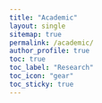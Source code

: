 ```yaml
---
title: "Academic"
layout: single
sitemap: true
permalink: /academic/
author_profile: true
toc: true
toc_label: "Research"
toc_icon: "gear"
toc_sticky: true
---
```


<style>
  .page-content {
    text-align: justify;
  }

<h2>Bio</h2>
<p>Dr. Bappy is an <em>Assistant Professor</em> in the <a href="https://www.lsu.edu/eng/mie/">Mechanical and Industrial Engineering Department</a> at <a href="https://www.lsu.edu/">Louisiana State University (LSU), USA</a>. His research spans <strong>advanced sensing and analytics for systems informatics</strong>, <strong>privacy-preserving modeling</strong>, and <strong>expert AI collaboration</strong>, with applications in <em>smart manufacturing systems</em>, <em>cyber-physical security</em>, <em>energy systems</em>, <em>engineering education</em>, and <em>sustainability</em>. His <strong>methodological interests</strong> include <em>Artificial Intelligence (AI)</em>, <em>Privacy-preserving Machine Learning (ML)</em>, <em>Physics-informed ML</em>, <em>Optimization</em>, <em>Multi-criteria Decision Analysis</em>, and <em>Lean Six Sigma</em>. Prior to his current role, Dr. Bappy conducted his research at the <strong>Intelligent Data-Enabled Analytics (IDEA) Laboratory</strong> at <a href="https://www.msstate.edu/">Mississippi State University (MSU), USA</a>, where he was awarded the <strong>ISE “Outstanding Graduate Student Researcher” award</strong> for 2023-2024. He obtained his Ph.D. in <em>Industrial and Systems Engineering</em> from MSU and his M.Sc. in <em>Industrial and Production Engineering</em> from the <a href="https://www.buet.ac.bd/web/#/">Bangladesh University of Engineering and Technology (BUET), Bangladesh</a>. With five years of experience as an <em>Industrial Engineer</em> in leading multinational manufacturing industries and two years as a <em>Lecturer</em> at <a href="https://www.sust.edu/">Shahjalal University of Science and Technology (SUST), Bangladesh</a>, he has a strong foundation in both academia and industry. Dr. Bappy has a proven track record of developing <strong>cutting-edge algorithms</strong> for <em>advanced manufacturing quality control</em>, <em>privacy-preserving cyber manufacturing</em>, <em>condition-based maintenance</em>, and <em>biomanufacturing for bone tissue engineering</em>. His research has been published in prestigious journals, including the <em>Journal of Manufacturing Systems</em>, <em>Manufacturing Letters</em>, <em>Journal of Manufacturing Science and Engineering</em>, and the <em>Journal of Manufacturing Processes</em>.</p>


<h3>📚 <span style="color:#ff5733;">Academic Timeline</span></h3>

<div style="font-family: Arial, sans-serif;">
  <ul>
    🟣 <strong><span style="color:#2E8B57;">August 2024 - present</span></strong>, <span style="font-style: italic; color:#555;">Assistant Professor</span>, <a href="https://www.lsu.edu/eng/mie/">Mechanical and Industrial Engineering Department</a>, <a href="https://www.lsu.edu/">Louisiana State University (LSU), USA</a></li>
    🔵 <strong><span style="color:#2E8B57;">Spring 2020 - 2024</span></strong>, <span style="font-style: italic; color:#555;">Ph.D. in Industrial and Systems Engineering</span>, <a href="https://www.theidealab-tian.com/">Idea Lab</a>, <a href="https://www.msstate.edu/">Mississippi State University (MSU), USA</a></li>
    🟠 <strong><span style="color:#2E8B57;">January 2018 - December 2019</span></strong>, <span style="font-style: italic; color:#555;">Assistant Professor</span>, <a href="https://www.sust.edu/">Shahjalal University of Science and Technology (SUST), Bangladesh</a></li>
    🟡 <strong><span style="color:#2E8B57;">October 2015 - October 2018</span></strong>, <span style="font-style: italic; color:#555;">M.Sc. in Industrial and Production Engineering</span>, <a href="https://www.buet.ac.bd/web/#/">Bangladesh University of Engineering and Technology (BUET), Bangladesh</a></li>
    🟢 <strong><span style="color:#2E8B57;">January 2009 - July 2013</span></strong>, <span style="font-style: italic; color:#555;">B.Sc. in Industrial and Production Engineering</span>, <a href="https://www.sust.edu/">Shahjalal University of Science and Technology (SUST), Bangladesh</a></li>
  </ul>
</div>
